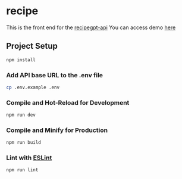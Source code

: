 # recipe

This is the front end for the [recipegpt-api](https://github.com/azatakmyradov/recipegpt-api)
You can access demo [here](recipe.akmyradov.xyz)

## Project Setup

```sh
npm install
```

### Add API base URL to the .env file

```sh
cp .env.example .env
```

### Compile and Hot-Reload for Development

```sh
npm run dev
```

### Compile and Minify for Production

```sh
npm run build
```

### Lint with [ESLint](https://eslint.org/)

```sh
npm run lint
```
